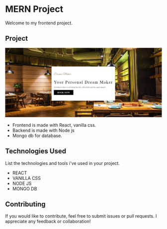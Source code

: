 # MERN Project

Welcome to my frontend project.

## Project

![Project Screenshot](./asset/project.png)

- Frontend is made with React, vanilla css.
- Backend is made with Node js
- Mongo db for database.

## Technologies Used

List the technologies and tools i've used in your project.

- REACT
- VANILLA CSS
- NODE JS
- MONGO DB

## Contributing

If you would like to contribute, feel free to submit issues or pull requests. I appreciate any feedback or collaboration!